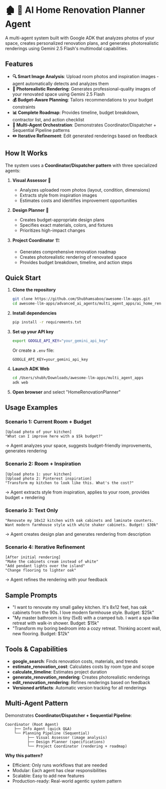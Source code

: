 # 🏚️ 🍌 AI Home Renovation Planner Agent 

A multi-agent system built with Google ADK that analyzes photos of your space, creates personalized renovation plans, and generates photorealistic renderings using Gemini 2.5 Flash's multimodal capabilities.

## Features

- **🔍 Smart Image Analysis**: Upload room photos and inspiration images - agent automatically detects and analyzes them
- **🎨 Photorealistic Rendering**: Generates professional-quality images of your renovated space using Gemini 2.5 Flash
- **💰 Budget-Aware Planning**: Tailors recommendations to your budget constraints
- **📊 Complete Roadmap**: Provides timeline, budget breakdown, contractor list, and action checklist
- **🤖 Multi-Agent Orchestration**: Demonstrates Coordinator/Dispatcher + Sequential Pipeline patterns
- **✏️ Iterative Refinement**: Edit generated renderings based on feedback

## How It Works

The system uses a **Coordinator/Dispatcher pattern** with three specialized agents:

1. **Visual Assessor** 📸
   - Analyzes uploaded room photos (layout, condition, dimensions)
   - Extracts style from inspiration images
   - Estimates costs and identifies improvement opportunities

2. **Design Planner** 🎨
   - Creates budget-appropriate design plans
   - Specifies exact materials, colors, and fixtures
   - Prioritizes high-impact changes

3. **Project Coordinator** 🏗️
   - Generates comprehensive renovation roadmap
   - Creates photorealistic rendering of renovated space
   - Provides budget breakdown, timeline, and action steps

## Quick Start

1. **Clone the repository**
   ```bash
   git clone https://github.com/Shubhamsaboo/awesome-llm-apps.git
   cd awesome-llm-apps/advanced_ai_agents/multi_agent_apps/ai_home_renovation_agent
   ```

2. **Install dependencies**
   ```bash
   pip install -r requirements.txt
   ```

3. **Set up your API key**
   ```bash
   export GOOGLE_API_KEY="your_gemini_api_key"
   ```
   Or create a `.env` file:
   ```
   GOOGLE_API_KEY=your_gemini_api_key
   ```

4. **Launch ADK Web** 
   ```bash
   cd /Users/shubh/Downloads/awesome-llm-apps/multi_agent_apps
   adk web
   ```

5. **Open browser** and select "HomeRenovationPlanner"

## Usage Examples

### Scenario 1: Current Room + Budget
```
[Upload photo of your kitchen]
"What can I improve here with a $5k budget?"
```
→ Agent analyzes your space, suggests budget-friendly improvements, generates rendering

### Scenario 2: Room + Inspiration
```
[Upload photo 1: your kitchen]
[Upload photo 2: Pinterest inspiration]
"Transform my kitchen to look like this. What's the cost?"
```
→ Agent extracts style from inspiration, applies to your room, provides budget + rendering

### Scenario 3: Text Only
```
"Renovate my 10x12 kitchen with oak cabinets and laminate counters. 
Want modern farmhouse style with white shaker cabinets. Budget: $30k"
```
→ Agent creates design plan and generates rendering from description

### Scenario 4: Iterative Refinement
```
[After initial rendering]
"Make the cabinets cream instead of white"
"Add pendant lights over the island"
"Change flooring to lighter oak"
```
→ Agent refines the rendering with your feedback

## Sample Prompts
- "I want to renovate my small galley kitchen. It's 8x12 feet, has oak cabinets from the 90s. I love modern farmhouse style. Budget: $25k"
- "My master bathroom is tiny (5x8) with a cramped tub. I want a spa-like retreat with walk-in shower. Budget: $15k"
- "Transform my boring bedroom into a cozy retreat. Thinking accent wall, new flooring. Budget: $12k"

## Tools & Capabilities

- **google_search**: Finds renovation costs, materials, and trends
- **estimate_renovation_cost**: Calculates costs by room type and scope
- **calculate_timeline**: Estimates project duration
- **generate_renovation_rendering**: Creates photorealistic renderings
- **edit_renovation_rendering**: Refines renderings based on feedback
- **Versioned artifacts**: Automatic version tracking for all renderings

## Multi-Agent Pattern

Demonstrates **Coordinator/Dispatcher + Sequential Pipeline**:

```
Coordinator (Root Agent)
    ├── Info Agent (quick Q&A)
    └── Planning Pipeline (Sequential)
          ├── Visual Assessor (image analysis)
          ├── Design Planner (specifications)
          └── Project Coordinator (rendering + roadmap)
```

**Why this pattern?**
- Efficient: Only runs workflows that are needed
- Modular: Each agent has clear responsibilities
- Scalable: Easy to add new features
- Production-ready: Real-world agentic system pattern

